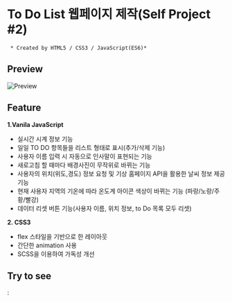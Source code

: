 # To Do List 웹페이지 제작(Self Project #2)
     * Created by HTML5 / CSS3 / JavaScript(ES6)*

## **Preview**
![Preview](https://user-images.githubusercontent.com/53039583/107867568-3c098d80-6ebf-11eb-8eba-a45836613878.png)


## **Feature**
**1.Vanila JavaScript**
  - 실시간 시계 정보 기능
  - 일일 TO DO 항목들을 리스트 형태로 표시(추가/삭제 기능)
  - 사용자 이름 입력 시 자동으로 인사말이 표현되는 기능
  - 새로고침 할 때마다 배경사진이 무작위로 바뀌는 기능 
  - 사용자의 위치(위도,경도) 정보 요청 및 기상 홈페이지 API을 활용한 날씨 정보 제공 기능
  - 현재 사용자 지역의 기온에 따라 온도계 아이콘 색상이 바뀌는 기능 (파랑/노랑/주황/빨강)  
  - 데이터 리셋 버튼 기능(사용자 이름, 위치 정보, to Do 목록 모두 리셋)
  
  
**2. CSS3**
  - flex 스타일을 기반으로 한 레이아웃
  - 간단한 animation 사용
  - SCSS을 이용하여 가독성 개선
  
  
  
 ## **Try to see**
  : 


